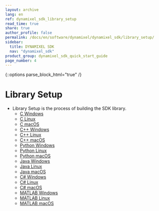 ```yaml
---
layout: archive
lang: en
ref: dynamixel_sdk_library_setup
read_time: true
share: true
author_profile: false
permalink: /docs/en/software/dynamixel/dynamixel_sdk/library_setup/
sidebar:
  title: DYNAMIXEL SDK
  nav: "dynamixel_sdk"
product_group: dynamixel_sdk_quick_start_guide
page_number: 4
---
```


{::options parse_block_html="true" /}

<div class="main-header">
  <h1 id="library-setup">Library Setup</h1>
</div>
<style>
  .main-header h1::before {
    content: none !important;
  }
</style>

- Library Setup is the process of building the SDK library.  
  - [C Windows](/docs/en/software/dynamixel/dynamixel_sdk/library_setup/c_windows)
  - [C Linux](/docs/en/software/dynamixel/dynamixel_sdk/library_setup/c_linux)
  - [C macOS](/docs/en/software/dynamixel/dynamixel_sdk/library_setup/c_macos)
  - [C++ Windows](/docs/en/software/dynamixel/dynamixel_sdk/library_setup/cpp_windows)
  - [C++ Linux](/docs/en/software/dynamixel/dynamixel_sdk/library_setup/cpp_linux/#library-setup-cpp-linux)
  - [C++ macOS](/docs/en/software/dynamixel/dynamixel_sdk/library_setup/cpp_macos)
  - [Python Windows](/docs/en/software/dynamixel/dynamixel_sdk/library_setup/python_windows)
  - [Python Linux](/docs/en/software/dynamixel/dynamixel_sdk/library_setup/python_linux)
  - [Python macOS](/docs/en/software/dynamixel/dynamixel_sdk/library_setup/python_macos)
  - [Java Windows](/docs/en/software/dynamixel/dynamixel_sdk/library_setup/java_windows)
  - [Java Linux](/docs/en/software/dynamixel/dynamixel_sdk/library_setup/java_linux)
  - [Java macOS](/docs/en/software/dynamixel/dynamixel_sdk/library_setup/java_macos)
  - [C# Windows](/docs/en/software/dynamixel/dynamixel_sdk/library_setup/csharp_windows)
  - [C# Linux](/docs/en/software/dynamixel/dynamixel_sdk/library_setup/csharp_linux)
  - [C# macOS](/docs/en/software/dynamixel/dynamixel_sdk/library_setup/csharp_macos)
  - [MATLAB Windows](/docs/en/software/dynamixel/dynamixel_sdk/library_setup/matlab_windows)
  - [MATLAB Linux](/docs/en/software/dynamixel/dynamixel_sdk/library_setup/matlab_linux)
  - [MATLAB macOS](/docs/en/software/dynamixel/dynamixel_sdk/library_setup/matlab_macos)
